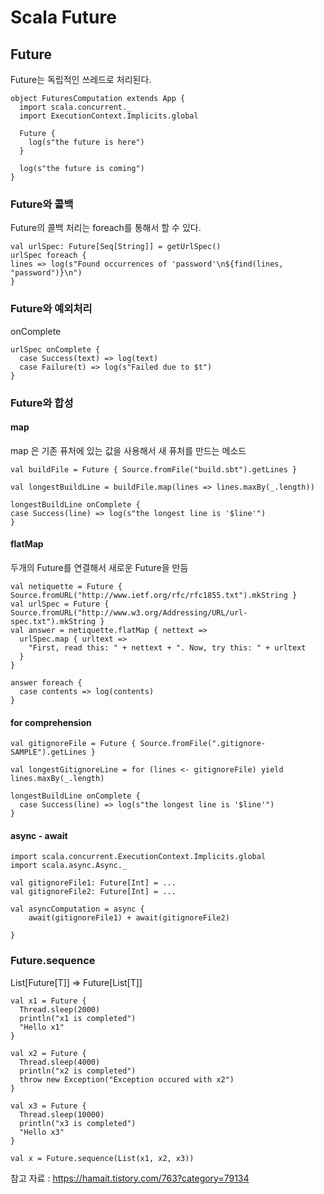 # Scala Future

## Future
Future는 독립적인 쓰레드로 처리된다.  
```
object FuturesComputation extends App {
  import scala.concurrent._
  import ExecutionContext.Implicits.global

  Future {
    log(s"the future is here")
  }

  log(s"the future is coming")
}
```

### Future와 콜백
Future의 콜백 처리는 foreach를 통해서 할 수 있다.
```
val urlSpec: Future[Seq[String]] = getUrlSpec()
urlSpec foreach {
lines => log(s"Found occurrences of 'password'\n${find(lines, "password")}\n")
}
```

### Future와 예외처리
onComplete  
```
urlSpec onComplete {
  case Success(text) => log(text)
  case Failure(t) => log(s"Failed due to $t")
}
```

### Future와 합성

#### map
map 은 기존 퓨처에 있는 값을 사용해서 새 퓨처를 만드는 메소드

```
val buildFile = Future { Source.fromFile("build.sbt").getLines }

val longestBuildLine = buildFile.map(lines => lines.maxBy(_.length))

longestBuildLine onComplete {
case Success(line) => log(s"the longest line is '$line'")
}
```


#### flatMap
두개의 Future를 연결해서 새로운 Future을 만듬
```
val netiquette = Future { Source.fromURL("http://www.ietf.org/rfc/rfc1855.txt").mkString }
val urlSpec = Future { Source.fromURL("http://www.w3.org/Addressing/URL/url-spec.txt").mkString }
val answer = netiquette.flatMap { nettext =>
  urlSpec.map { urltext =>
    "First, read this: " + nettext + ". Now, try this: " + urltext
  }
}

answer foreach {
  case contents => log(contents)
}
```


#### for comprehension
```
val gitignoreFile = Future { Source.fromFile(".gitignore-SAMPLE").getLines }

val longestGitignoreLine = for (lines <- gitignoreFile) yield lines.maxBy(_.length)

longestBuildLine onComplete {
  case Success(line) => log(s"the longest line is '$line'")
}
```


#### async - await
```
import scala.concurrent.ExecutionContext.Implicits.global  
import scala.async.Async._

val gitignoreFile1: Future[Int] = ...  
val gitignoreFile2: Future[Int] = ...

val asyncComputation = async {  
    await(gitignoreFile1) + await(gitignoreFile2)

}
```


### Future.sequence
List[Future[T]] => Future[List[T]]


```
val x1 = Future {
  Thread.sleep(2000)
  println("x1 is completed")
  "Hello x1"
}

val x2 = Future {
  Thread.sleep(4000)
  println("x2 is completed")
  throw new Exception("Exception occured with x2")
}

val x3 = Future {
  Thread.sleep(10000)
  println("x3 is completed")
  "Hello x3"
}

val x = Future.sequence(List(x1, x2, x3))
```



참고 자료 : https://hamait.tistory.com/763?category=79134
